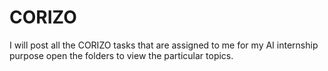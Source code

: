 # CORIZO
I will post all the CORIZO tasks that are assigned to me for my AI internship purpose open the folders to view the particular topics.
